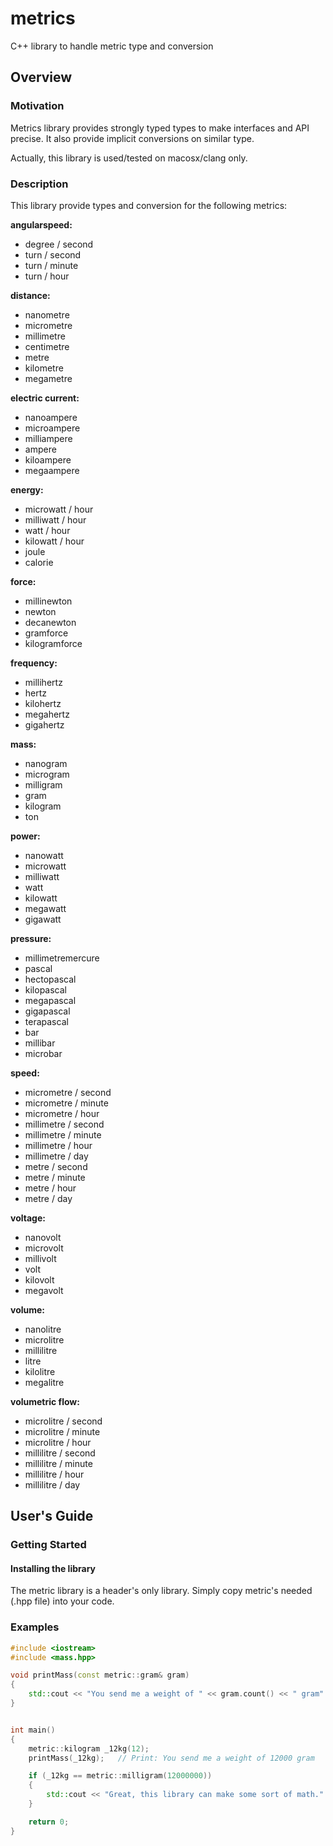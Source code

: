 # metrics
C++ library to handle metric type and conversion


## Overview

### Motivation

Metrics library provides strongly typed types to make interfaces and API precise.
It also provide implicit conversions on similar type.

Actually, this library is used/tested on macosx/clang only.


### Description

This library provide types and conversion for the following metrics:

**angularspeed:**
* degree / second
* turn / second
* turn / minute
* turn / hour

**distance:**
* nanometre
* micrometre
* millimetre
* centimetre
* metre
* kilometre
* megametre

**electric current:**
* nanoampere
* microampere
* milliampere
* ampere
* kiloampere
* megaampere

**energy:**
* microwatt / hour
* milliwatt / hour
* watt / hour
* kilowatt / hour
* joule
* calorie

**force:**
* millinewton
* newton
* decanewton
* gramforce
* kilogramforce

**frequency:**
* millihertz
* hertz
* kilohertz
* megahertz
* gigahertz

**mass:**
* nanogram
* microgram
* milligram
* gram
* kilogram
* ton

**power:**
* nanowatt
* microwatt
* milliwatt
* watt
* kilowatt
* megawatt
* gigawatt

**pressure:**
* millimetremercure
* pascal
* hectopascal
* kilopascal
* megapascal
* gigapascal
* terapascal
* bar
* millibar
* microbar

**speed:**
* micrometre / second
* micrometre / minute
* micrometre / hour
* millimetre / second
* millimetre / minute
* millimetre / hour
* millimetre / day
* metre / second
* metre / minute
* metre / hour
* metre / day

**voltage:**
* nanovolt
* microvolt
* millivolt
* volt
* kilovolt
* megavolt

**volume:**
* nanolitre
* microlitre
* millilitre
* litre
* kilolitre
* megalitre

**volumetric flow:**
* microlitre / second
* microlitre / minute
* microlitre / hour
* millilitre / second
* millilitre / minute
* millilitre / hour
* millilitre / day


## User's Guide

### Getting Started

#### Installing the library

The metric library is a header's only library.  Simply copy metric's needed (.hpp file) into your code.


### Examples


```c++
#include <iostream>
#include <mass.hpp>

void printMass(const metric::gram& gram)
{
	std::cout << "You send me a weight of " << gram.count() << " gram" << std::endl;
}


int main()
{
	metric::kilogram _12kg(12);
	printMass(_12kg);	// Print: You send me a weight of 12000 gram

	if (_12kg == metric::milligram(12000000))
	{
		std::cout << "Great, this library can make some sort of math." << std::endl;
	}

	return 0;
}
```




